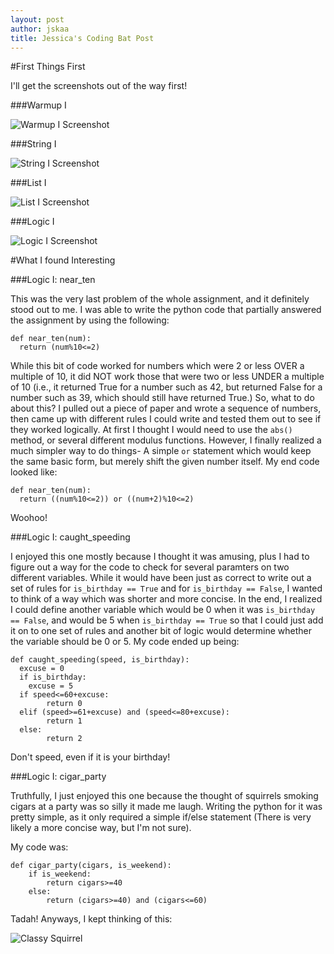 ```yaml
---
layout: post
author: jskaa
title: Jessica's Coding Bat Post 
---
```


#First Things First

I'll get the screenshots out of the way first!

###Warmup I

![Warmup I Screenshot](http://puu.sh/6OQxg.png "Warmup I")

###String I

![String I Screenshot](http://puu.sh/6OQz7.png "String I")

###List I

![List I Screenshot](http://puu.sh/6OQBd.png "List I")

###Logic I

![Logic I Screenshot](http://puu.sh/6OQCU.png "Logic I")


#What I found Interesting

###Logic I: near_ten

This was the very last problem of the whole assignment, and it definitely stood out to me. I was able to write the python code that partially answered the assignment by using the following:

```
def near_ten(num):
  return (num%10<=2)
```

While this bit of code worked for numbers which were 2 or less OVER a multiple of 10, it did NOT work those that were two or less UNDER a multiple of 10 (i.e., it returned True for a number such as 42, but returned False for a number such as 39, which should still have returned True.) 
So, what to do about this? I pulled out a piece of paper and wrote a sequence of numbers, then came up with different rules I could write and tested them out to see if they worked logically. At first I thought I would need to use the ```abs()``` method, or several different modulus functions. However, I finally realized a much simpler way to do things- A simple ```or``` statement which would keep the same basic form, but merely shift the given number itself. My end code looked like:

```
def near_ten(num):
  return ((num%10<=2)) or ((num+2)%10<=2)
```

Woohoo!

###Logic I: caught_speeding

I enjoyed this one mostly because I thought it was amusing, plus I had to figure out a way for the code to check for several paramters on two different variables. While it would have been just as correct to write out a set of rules for ```is_birthday == True``` and for ```is_birthday == False```, I wanted to think of a way which was shorter and more concise. In the end, I realized I could define another variable which would be 0 when it was ```is_birthday == False```, and would be 5 when ```is_birthday == True``` so that I could just add it on to one set of rules and another bit of logic would determine whether the variable should be 0 or 5. My code ended up being:


```
def caught_speeding(speed, is_birthday):
  excuse = 0
  if is_birthday:
    excuse = 5
  if speed<=60+excuse:
        return 0
  elif (speed>=61+excuse) and (speed<=80+excuse):
        return 1
  else:
        return 2
```

Don't speed, even if it is your birthday!

###Logic I: cigar_party

Truthfully, I just enjoyed this one because the thought of squirrels smoking cigars at a party was so silly it made me laugh. Writing the python for it was pretty simple, as it only required a simple if/else statement (There is very likely a more concise way, but I'm not sure). 

My code was:
```
def cigar_party(cigars, is_weekend):
    if is_weekend:
        return cigars>=40
    else:
        return (cigars>=40) and (cigars<=60) 
```

Tadah!
Anyways, I kept thinking of this:

![Classy Squirrel](http://i.imgur.com/JdrPBrY.png "Dat Class")





